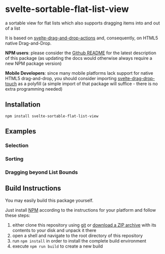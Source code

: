 # svelte-sortable-flat-list-view #

a sortable view for flat lists which also supports dragging items into and out of a list

It is based on [svelte-drag-and-drop-actions](https://github.com/rozek/svelte-drag-and-drop-actions) and, consequently, on HTML5 native Drag-and-Drop.

**NPM users**: please consider the [Github README](https://github.com/rozek/svelte-sortable-flat-list-view/blob/main/README.md) for the latest description of this package (as updating the docs would otherwise always require a new NPM package version)

**Mobile Developers**: since many mobile platforms lack support for native HTML5 drag-and-drop, you should consider importing [svelte-drag-drop-touch](https://github.com/rozek/svelte-drag-drop-touch) as a polyfill (a simple import of that package will suffice - there is no extra programming needed)

## Installation ##

```
npm install svelte-sortable-flat-list-view
```

## Examples ##

### Selection ###

### Sorting ###

### Dragging beyond List Bounds ###

## Build Instructions ##

You may easily build this package yourself.

Just install [NPM](https://docs.npmjs.com/) according to the instructions for your platform and follow these steps:

1. either clone this repository using [git](https://git-scm.com/) or [download a ZIP archive](https://github.com/rozek/svelte-sortable-flat-list-view/archive/refs/heads/main.zip) with its contents to your disk and unpack it there
2. open a shell and navigate to the root directory of this repository
3. run `npm install` in order to install the complete build environment
4. execute `npm run build` to create a new build
